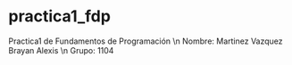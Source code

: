 # practica1_fdp
Practica1 de Fundamentos de Programación 
\n Nombre: Martinez Vazquez Brayan Alexis
\n Grupo: 1104
